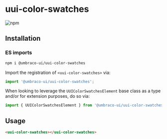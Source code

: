 # uui-color-swatches

![npm](https://img.shields.io/npm/v/@umbraco-ui/uui-color-swatches?logoColor=%231B264F)

## Installation

### ES imports

```zsh
npm i @umbraco-ui/uui-color-swatches
```

Import the registration of `<uui-color-swatches>` via:

```javascript
import '@umbraco-ui/uui-color-swatches';
```

When looking to leverage the `UUIColorSwatchesElement` base class as a type and/or for extension purposes, do so via:

```javascript
import { UUIColorSwatchesElement } from '@umbraco-ui/uui-color-swatches';
```

## Usage

```html
<uui-color-swatches></uui-color-swatches>
```
